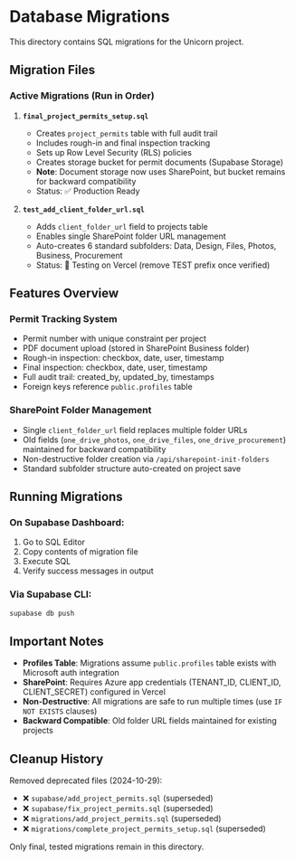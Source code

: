 # Database Migrations

This directory contains SQL migrations for the Unicorn project.

## Migration Files

### Active Migrations (Run in Order)

1. **`final_project_permits_setup.sql`**
   - Creates `project_permits` table with full audit trail
   - Includes rough-in and final inspection tracking
   - Sets up Row Level Security (RLS) policies
   - Creates storage bucket for permit documents (Supabase Storage)
   - **Note**: Document storage now uses SharePoint, but bucket remains for backward compatibility
   - Status: ✅ Production Ready

2. **`test_add_client_folder_url.sql`**
   - Adds `client_folder_url` field to projects table
   - Enables single SharePoint folder URL management
   - Auto-creates 6 standard subfolders: Data, Design, Files, Photos, Business, Procurement
   - Status: 🧪 Testing on Vercel (remove TEST prefix once verified)

## Features Overview

### Permit Tracking System
- Permit number with unique constraint per project
- PDF document upload (stored in SharePoint Business folder)
- Rough-in inspection: checkbox, date, user, timestamp
- Final inspection: checkbox, date, user, timestamp
- Full audit trail: created_by, updated_by, timestamps
- Foreign keys reference `public.profiles` table

### SharePoint Folder Management
- Single `client_folder_url` field replaces multiple folder URLs
- Old fields (`one_drive_photos`, `one_drive_files`, `one_drive_procurement`) maintained for backward compatibility
- Non-destructive folder creation via `/api/sharepoint-init-folders`
- Standard subfolder structure auto-created on project save

## Running Migrations

### On Supabase Dashboard:
1. Go to SQL Editor
2. Copy contents of migration file
3. Execute SQL
4. Verify success messages in output

### Via Supabase CLI:
```bash
supabase db push
```

## Important Notes

- **Profiles Table**: Migrations assume `public.profiles` table exists with Microsoft auth integration
- **SharePoint**: Requires Azure app credentials (TENANT_ID, CLIENT_ID, CLIENT_SECRET) configured in Vercel
- **Non-Destructive**: All migrations are safe to run multiple times (use `IF NOT EXISTS` clauses)
- **Backward Compatible**: Old folder URL fields maintained for existing projects

## Cleanup History

Removed deprecated files (2024-10-29):
- ❌ `supabase/add_project_permits.sql` (superseded)
- ❌ `supabase/fix_project_permits.sql` (superseded)
- ❌ `migrations/add_project_permits.sql` (superseded)
- ❌ `migrations/complete_project_permits_setup.sql` (superseded)

Only final, tested migrations remain in this directory.
